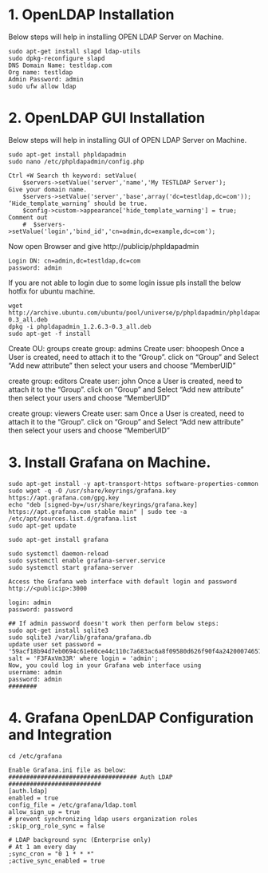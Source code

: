 # 1. OpenLDAP Installation
Below steps will help in installing OPEN LDAP Server on Machine.

    sudo apt-get install slapd ldap-utils
    sudo dpkg-reconfigure slapd
    DNS Domain Name: testldap.com
    Org name: testldap
    Admin Password: admin
    sudo ufw allow ldap

# 2. OpenLDAP GUI Installation
Below steps will help in installing GUI of OPEN LDAP Server on Machine.

    sudo apt-get install phpldapadmin
    sudo nano /etc/phpldapadmin/config.php

    Ctrl +W Search th keyword: setValue(
        $servers->setValue('server','name','My TESTLDAP Server');
    Give your domain name.
        $servers->setValue('server','base',array('dc=testldap,dc=com'));
    ‘Hide_template_warning’ should be true.
        $config->custom->appearance['hide_template_warning'] = true;
    Comment out
        #  $servers->setValue('login','bind_id','cn=admin,dc=example,dc=com');

Now open Browser and give 
    http://publicip/phpldapadmin

    Login DN: cn=admin,dc=testldap,dc=com
    password: admin

If you are not able to login due to some login issue pls install the below hotfix for ubuntu machine.

    wget http://archive.ubuntu.com/ubuntu/pool/universe/p/phpldapadmin/phpldapadmin_1.2.6.3-0.3_all.deb
    dpkg -i phpldapadmin_1.2.6.3-0.3_all.deb
    sudo apt-get -f install

Create OU: groups 
create group: admins 
    Create user: bhoopesh 
    Once a User is created, need to attach it to the “Group”. 
    click on “Group” and Select “Add new attribute” then select your users and choose “MemberUID” 

create group: editors 
    Create user: john 
    Once a User is created, need to attach it to the “Group”. 
    click on “Group” and Select “Add new attribute” then select your users and choose “MemberUID” 
    
create group: viewers 
    Create user: sam 
    Once a User is created, need to attach it to the “Group”. 
    click on “Group” and Select “Add new attribute” then select your users and choose “MemberUID” 

# 3. Install Grafana on Machine.

    sudo apt-get install -y apt-transport-https software-properties-common
    sudo wget -q -O /usr/share/keyrings/grafana.key https://apt.grafana.com/gpg.key
    echo "deb [signed-by=/usr/share/keyrings/grafana.key] https://apt.grafana.com stable main" | sudo tee -a /etc/apt/sources.list.d/grafana.list
    sudo apt-get update

    sudo apt-get install grafana

    sudo systemctl daemon-reload
    sudo systemctl enable grafana-server.service
    sudo systemctl start grafana-server

    Access the Grafana web interface with default login and password
    http://<publicip>:3000

    login: admin
    password: password

    ## If admin password doesn't work then perform below steps:
    sudo apt-get install sqlite3
    sudo sqlite3 /var/lib/grafana/grafana.db
    update user set password = '59acf18b94d7eb0694c61e60ce44c110c7a683ac6a8f09580d626f90f4a242000746579358d77dd9e570e83fa24faa88a8a6', salt = 'F3FAxVm33R' where login = 'admin';
    Now, you could log in your Grafana web interface using 
    username: admin 
    password: admin
    ########


# 4. Grafana OpenLDAP Configuration and Integration

    cd /etc/grafana

    Enable Grafana.ini file as below:
    #################################### Auth LDAP ##########################
    [auth.ldap]
    enabled = true
    config_file = /etc/grafana/ldap.toml
    allow_sign_up = true
    # prevent synchronizing ldap users organization roles
    ;skip_org_role_sync = false

    # LDAP background sync (Enterprise only)
    # At 1 am every day
    ;sync_cron = "0 1 * * *"
    ;active_sync_enabled = true